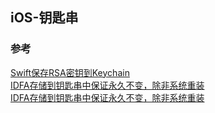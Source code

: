 ## iOS-钥匙串


### 参考
[Swift保存RSA密钥到Keychain](https://www.cnblogs.com/sundaysme/p/10361555.html)  
[IDFA存储到钥匙串中保证永久不变，除非系统重装](https://blog.csdn.net/hanrovey/article/details/80927088)  
[IDFA存储到钥匙串中保证永久不变，除非系统重装](https://www.jianshu.com/p/a316f8fc86d8)  
